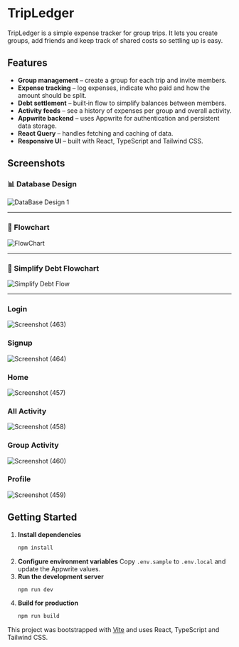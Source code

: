 # TripLedger

TripLedger is a simple expense tracker for group trips. It lets you create groups, add friends and keep track of shared costs so settling up is easy.

## Features

- **Group management** – create a group for each trip and invite members.
- **Expense tracking** – log expenses, indicate who paid and how the amount should be split.
- **Debt settlement** – built‑in flow to simplify balances between members.
- **Activity feeds** – see a history of expenses per group and overall activity.
- **Appwrite backend** – uses Appwrite for authentication and persistent data storage.
- **React Query** – handles fetching and caching of data.
- **Responsive UI** – built with React, TypeScript and Tailwind CSS.

## Screenshots

### 📊 Database Design
![DataBase Design 1](https://github.com/user-attachments/assets/26d84039-10e9-4d9b-b04d-442017fbcb80)

---

### 🔄 Flowchart
![FlowChart](https://github.com/user-attachments/assets/6add1f3d-8f64-43e9-8c78-cedcd18032d4)

---

### 💸 Simplify Debt Flowchart
![Simplify Debt Flow](https://github.com/user-attachments/assets/9114c101-d851-48d5-a7ab-15f1b1b69f5c)

---

### Login
![Screenshot (463)](https://github.com/PawanSirsat/SplitWise/assets/48860105/6feaf149-4f67-474b-ac5b-a61f6eacbb63)

### Signup
![Screenshot (464)](https://github.com/PawanSirsat/SplitWise/assets/48860105/71c31b5f-beee-4a61-87ff-3398fdd6e98f)

### Home
![Screenshot (457)](https://github.com/PawanSirsat/SplitWise/assets/48860105/b09536d8-43a5-402d-8590-7b6c4edbfd59)

### All Activity
![Screenshot (458)](https://github.com/PawanSirsat/SplitWise/assets/48860105/63a37885-204b-4d6c-b1e1-6d2f09b3dcd8)

### Group Activity
![Screenshot (460)](https://github.com/PawanSirsat/SplitWise/assets/48860105/ae8b0631-8a98-49d1-96cb-9810a0673586)

### Profile
![Screenshot (459)](https://github.com/PawanSirsat/SplitWise/assets/48860105/8f6f3be7-7883-483b-9e23-05aaf8fcc29f)

## Getting Started

1. **Install dependencies**
   ```bash
   npm install
   ```
2. **Configure environment variables**
   Copy `.env.sample` to `.env.local` and update the Appwrite values.
3. **Run the development server**
   ```bash
   npm run dev
   ```
4. **Build for production**
   ```bash
   npm run build
   ```

This project was bootstrapped with [Vite](https://vitejs.dev/) and uses React, TypeScript and Tailwind CSS.
